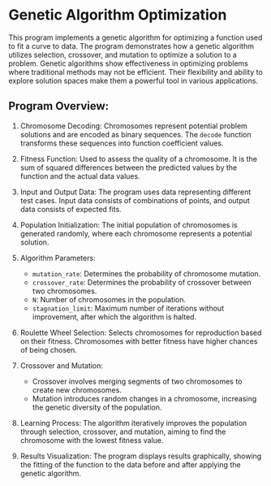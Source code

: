 # Genetic Algorithm Optimization

This program implements a genetic algorithm for optimizing a function used to fit a curve to data. The program demonstrates how a genetic algorithm utilizes selection, crossover, and mutation to optimize a solution to a problem. Genetic algorithms show effectiveness in optimizing problems where traditional methods may not be efficient. Their flexibility and ability to explore solution spaces make them a powerful tool in various applications.

## Program Overview:

1. Chromosome Decoding:
   Chromosomes represent potential problem solutions and are encoded as binary sequences. The `decode` function transforms these sequences into function coefficient values.

2. Fitness Function:
   Used to assess the quality of a chromosome. It is the sum of squared differences between the predicted values by the function and the actual data values.

3. Input and Output Data:
   The program uses data representing different test cases. Input data consists of combinations of points, and output data consists of expected fits.

4. Population Initialization:
   The initial population of chromosomes is generated randomly, where each chromosome represents a potential solution.

5. Algorithm Parameters:

   - `mutation_rate`: Determines the probability of chromosome mutation.
   - `crossover_rate`: Determines the probability of crossover between two chromosomes.
   - `N`: Number of chromosomes in the population.
   - `stagnation_limit`: Maximum number of iterations without improvement, after which the algorithm is halted.

6. Roulette Wheel Selection:
   Selects chromosomes for reproduction based on their fitness. Chromosomes with better fitness have higher chances of being chosen.

7. Crossover and Mutation:

   - Crossover involves merging segments of two chromosomes to create new chromosomes.
   - Mutation introduces random changes in a chromosome, increasing the genetic diversity of the population.

8. Learning Process:
   The algorithm iteratively improves the population through selection, crossover, and mutation, aiming to find the chromosome with the lowest fitness value.

9. Results Visualization:
   The program displays results graphically, showing the fitting of the function to the data before and after applying the genetic algorithm.

